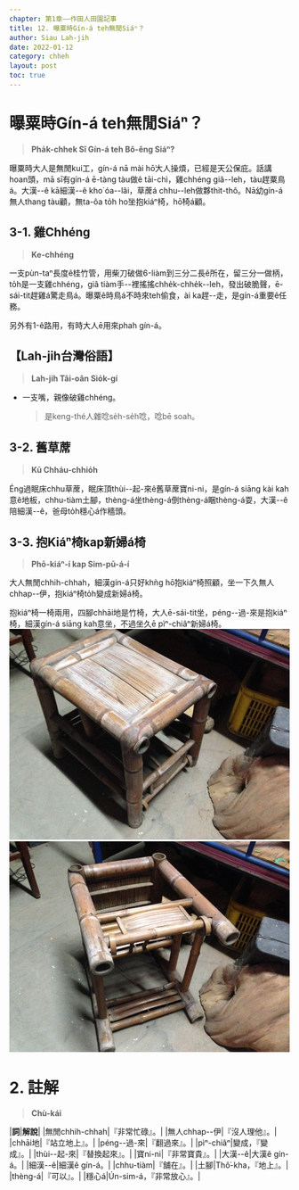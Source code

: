 ```yaml
---
chapter: 第1章——作田人田園記事
title: 12. 曝粟時Gín-á teh無閒Siáⁿ？
author: Siau Lah-jih
date: 2022-01-12
category: chheh
layout: post
toc: true
---
```


# 曝粟時Gín-á teh無閒Siáⁿ？
> **Pha̍k-chhek Sî Gín-á teh Bô-êng Siáⁿ?**

曝粟時大人是無閒kui工，gín-á nā mài hō͘大人操煩，已經是天公保庇。話講hoan頭，mā sī有gín-á ē-tàng tàu做ê tāi-chì，雞chhéng giâ--leh，tàu趕粟鳥á。大漢--ê kā細漢--ê kho͘ óa--lâi，草蓆á chhu--leh做夥thit-thô。Nā幼gín-á無人thang tàu顧，無ta-ôa to̍h ho͘坐抱kiáⁿ椅，hō͘椅á顧。

## 3-1. 雞Chhéng
> **Ke-chhéng**

一支pùn-taⁿ長度ê桂竹管，用柴刀破做6-liàm到三分二長ê所在，留三分一做柄，to̍h是一支雞chhéng，giâ tiàm手--裡搖搖chhe̍k-chhe̍k--leh，發出破脆聲，ē-sái-tit趕雞á驚走鳥á。曝粟ê時鳥á不時來teh偷食，ài ka趕--走，是gín-á重要ê任務。

另外有1-ê路用，有時大人ē用來phah gín-á。

## 【Lah-jih台灣俗語】
>**Lah-jih Tâi-oân Sio̍k-gí**

- 一支嘴，親像破雞chhéng。
   > 是keng-thé人雜唸se̍h-se̍h唸，唸bē soah。

## 3-2. 舊草蓆
> **Kū Chháu-chhio̍h**

Éng過眠床chhu草蓆，眠床頂thùi--起-來ê舊草蓆寶ni-ni，是gín-á siāng kài kah意ê地板，chhu-tiàm土腳，thèng-á坐thèng-á倒thèng-á睏thèng-á耍，大漢--ê陪細漢--ê，爸母to̍h穩心á作穡頭。

## 3-3. 抱Kiáⁿ椅kap新婦á椅
> **Phō-kiáⁿ-í kap Sim-pū-á-í**

大人無閒chhih-chhah，細漢gín-á只好khǹg hō͘抱kiáⁿ椅照顧，坐一下久無人chhap--伊，抱kiáⁿ椅to̍h變成新婦á椅。

抱kiáⁿ椅一椅兩用，四腳chhāi地是竹椅，大人ē-sái-tit坐，péng--過-來是抱kiáⁿ椅，細漢gín-á siāng kah意坐，不過坐久ē pìⁿ-chiâⁿ新婦á椅。
![](../too5/04/4-14-1.抱囝椅.jpg)
![](../too5/04/4-14-2.抱囝椅.jpg)

# 2. 註解
> **Chù-kái**

|**詞**|**解說**|
|無閒chhih-chhah|『非常忙碌』。|
|無人chhap--伊|『沒人理他』。|
|chhāi地|『站立地上』。|
|péng--過-來|『翻過來』。|
|pìⁿ-chiâⁿ|變成，『變成』。|
|thùi--起-來|『替換起來』。|
|寶ni-ni|『非常寶貴』。|
|大漢--ê|大漢ê gín-á。|
|細漢--ê|細漢ê gín-á。|
|chhu-tiàm|『舖在』。|
|土腳|Thô͘-kha，『地上』。|
|thèng-á|『可以』。|
|穩心á|Ún-sim-á，『非常放心』。|
